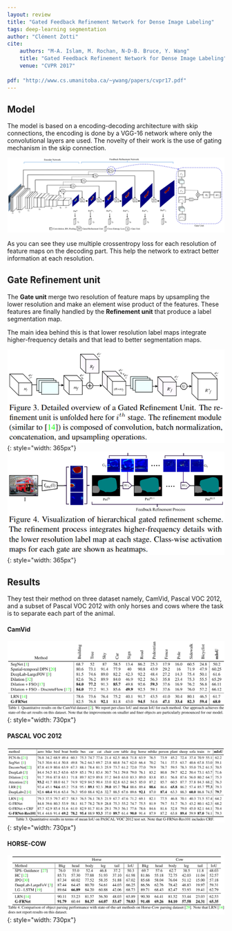 ```yaml
---
layout: review
title: "Gated Feedback Refinement Network for Dense Image Labeling"
tags: deep-learning segmentation
author: "Clément Zotti"
cite:
    authors: "M-A. Islam, M. Rochan, N-D-B. Bruce, Y. Wang"
    title: "Gated Feedback Refinement Network for Dense Image Labeling"
    venue: "CVPR 2017"
    
pdf: "http://www.cs.umanitoba.ca/~ywang/papers/cvpr17.pdf"
---
```


## Model

The model is based on a encoding-decoding architecture with skip connections, the encoding is done by a VGG-16 network where only the convolutional layers are used.
The novelty of their work is the use of gating mechanism in the skip connection.

![](/deep-learning/images/gfrn/fig2.png)

As you can see they use multiple crossentropy loss for each resolution of feature maps on the decoding part. This help the network to extract better information at each resolution.

## Gate Refinement unit

The **Gate unit** merge two resolution of feature maps by upsampling the lower resolution and make an element wise product of the features. These features are finally handled by the **Refinement unit** that produce a label segmentation map.

The main idea behind this is that lower resolution label maps integrate higher-frequency details and that lead to better segmentation maps.

![](/deep-learning/images/gfrn/fig3.png){: style="width: 365px"}
![](/deep-learning/images/gfrn/fig4.png){: style="width: 365px"}

## Results

They test their method on three dataset namely, CamVid, Pascal VOC 2012, and a subset of Pascal VOC 2012 with only horses and cows where the task is to separate each part of the animal.

#### CamVid
![](/deep-learning/images/gfrn/tab1.png){: style="width: 730px"}

#### PASCAL VOC 2012
![](/deep-learning/images/gfrn/tab3.png){: style="width: 730px"}

#### HORSE-COW
![](/deep-learning/images/gfrn/tab4.png){: style="width: 730px"}

